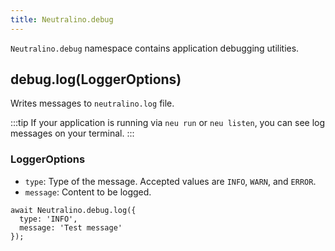 ```yaml
---
title: Neutralino.debug
---
```


`Neutralino.debug` namespace contains application debugging utilities.

## debug.log(LoggerOptions)
Writes messages to `neutralino.log` file. 

:::tip
If your application is running via `neu run` or `neu listen`, you can see log
messages on your terminal.
:::

### LoggerOptions

- `type`: Type of the message. Accepted values are `INFO`, `WARN`, and `ERROR`.
- `message`: Content to be logged.

```
await Neutralino.debug.log({
  type: 'INFO',
  message: 'Test message'
});
```
